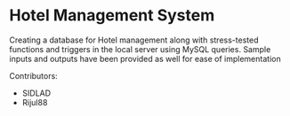 # Hotel Management System
Creating a database for Hotel management along with stress-tested functions and triggers in the local server using MySQL queries. Sample inputs and outputs have been provided as well for ease of implementation

Contributors:
- SIDLAD
- Rijul88
